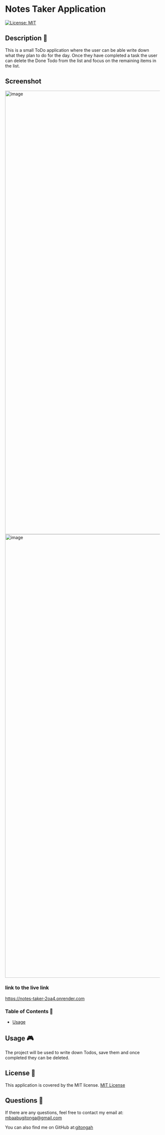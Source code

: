 
  # Notes Taker Application
  [![License: MIT](https://img.shields.io/badge/License-MIT-yellow.svg)](https://opensource.org/licenses/MIT)
  ## Description 🔎
  This is a small ToDo application where the user can be able write down what they plan to do for the day. Once they have completed a task the user can delete the Done Todo from the list and focus on the remaining items in the list.
  ## Screenshot 
  <img width="1440" alt="image" src="https://github.com/gitongah/Notes-taker/assets/39062444/52d5dfc1-15c7-4763-b3c5-77eade67e7a2">
  <img width="1440" alt="image" src="https://github.com/gitongah/Notes-taker/assets/39062444/6486141d-af85-46b4-9303-0728dc7b7c41">

  ### link to the live link
  https://notes-taker-2oa4.onrender.com
  ### Table of Contents 📖
  - [Usage](#usage-🎮)
  ## Usage 🎮
  The project  will be used to write down Todos, save them and once completed they can be deleted.
    
  ## License 📝
  This application is covered by the MIT license.
    [MIT License](https://opensource.org/licenses/MIT)
  
  ## Questions 🙋
  If there are any questions, feel free to contact my email at: mbaabugitonga@gmail.com

  You can also find me on GitHub at:[gitongah](https://www.github.com/gitongah)
  
